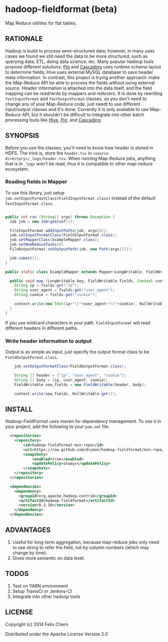 hadoop-fieldformat (beta)
==================

Map Reduce utilities for flat tables.

RATIONALE
---------

Hadoop is build to process semi-structured data; however, in many uses cases we found we still need the data to be more *structured*, such as querying data, ETL, doing data science, etc. Many popular hadoop tools propose different solutions: [Pig][pig] and [Cascading][cascading] uses runtime schema layout to determine fields; Hive uses external MySQL database to save header meta information. In contrast, this project is trying another approach: make the Map-Reduce API be able to process the fields without using external source. Header information is attached into the data itself, and the field mapping can be read/write by mappers and reducers. It is done by rewriting `TextInputFormat` and `TextOutputFormat` classes, so you don't need to change any of your Map-Reduce code, just needt to use different input/output classes and it's done. Currently it is only available to raw Map-Reduce API, but it shouldn't be difficult to integrate into other batch processing tools like [Hive][hive], [Pig][pig], and [Cascading][cascading].

[hive]: http://hive.apache.org
[pig]: https://pig.apache.org
[cascading]: http://www.cascading.org

SYNOPSIS
--------

Before you use the classes, you'll need to know how header is stored in HDFS. The trick is, store the `header.tsv` in `<source directory>/_logs/header.tsv`. When running Map-Reduce jobs, anything that is in `_logs` won't be read, thus it is compatible to other map-reduce ecosystem.

### Reading fields in Mapper

To use this library, just setup `job.setInputFormatClass(FieldInputFormat.class)` instead of the default `TextInputFormat.class`. 

```java

public int run (String[] args) throws Exception {
  Job job = new Job(getConf());

  FileInputFormat.addInputPaths(job, args[0]);
  job.setInputFormatClass(FieldInputFormat.class);
  job.setMapperClass(ExampleMapper.class);
  job.setNumReduceTasks(0)
  FileOutputFormat.setOutputPath(job, new Path(args[1]));

  job.submit();
}

public static class ExampleMapper extends Mapper<LongWritable, FieldWritable, Text, NullWritable> {

  public void map (LongWritable key, FieldWritable fields, Context context) throws IOException, InterruptedException{
    String ip = fields.get("ip");
    String user_agent = fields.get("user_agent");
    String cookie = fields.get("cookie");

    context.write(new Text(ip+"\t"+user_agent+"\t"+cookie), NullWritable.get());
  }
}
```

If you use wildcard characters in your path. `FieldInputFormat` will read different headers in different paths.


### Write header information to output

Output is as simple as input, just specify the output format class to be `FieldOutputFormat.class`.

```java
    job.setOutputFormatClass(FieldOutputFormat.class);

    String [] header = {"ip", "user_agent", "cookie"};
    String [] body = {ip, user_agent, cookie};
    FieldWritable new_fields = new FieldWritable(header, body);

    context.write(new_fields, NullWritable.get());
```

INSTALL
-------

Hadoop-FieldFormat uses maven for dependency management. To use it in your project, add the following to your `pom.xml` file.

```xml
  <repositories>
    <repository>
        <id>hadoop-fieldformat-mvn-repo</id>
        <url>https://raw.github.com/dryman/hadoop-fieldformat/mvn-repo/</url>
        <snapshots>
            <enabled>true</enabled>
            <updatePolicy>always</updatePolicy>
        </snapshots>
    </repository>
  </repositories>

  <dependencies>
    <dependency>
      <groupId>org.apache.hadoop-contrib</groupId>
      <artifactId>hadoop-fieldformat</artifactId>
      <version>0.3.10</version>
    </dependency>
  </dependencies>
```

ADVANTAGES
----------

1. Useful for long-term aggregation, because map-reduce jobs only need to use string to refer the field, not by column numbers (which may change by time).
2. Gives more semantic on data level.

TODOS
-----

1. Test on YARN environment
2. Setup TravisCI or Jenkins-CI
3. Integrate into other hadoop tools

LICENSE
-------

Copyright (c) 2014 Felix Chern

Distributed under the Apache License Version 2.0
